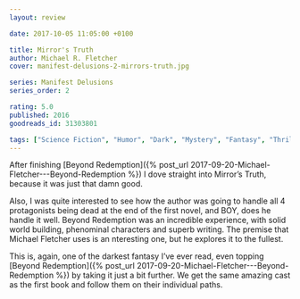 ```yaml
---
layout: review

date: 2017-10-05 11:05:00 +0100

title: Mirror's Truth
author: Michael R. Fletcher
cover: manifest-delusions-2-mirrors-truth.jpg

series: Manifest Delusions
series_order: 2

rating: 5.0
published: 2016
goodreads_id: 31303801

tags: ["Science Fiction", "Humor", "Dark", "Mystery", "Fantasy", "Thriller", "Short Story"]
---
```


After finishing [Beyond Redemption]({% post_url 2017-09-20-Michael-Fletcher---Beyond-Redemption %}) I dove straight into Mirror’s Truth, because it was just that damn good.

<!--more-->

Also, I was quite interested to see how the author was going to handle all 4 protagonists being dead at the end of the first novel, and BOY, does he handle it well. Beyond Redemption was an incredible experience, with solid world building, phenominal characters and superb writing. The premise that Michael Fletcher uses is an nteresting one, but he explores it to the fullest.

This is, again, one of the darkest fantasy I’ve ever read, even topping [Beyond Redemption]({% post_url 2017-09-20-Michael-Fletcher---Beyond-Redemption %}) by taking it just a bit further. We get the same amazing cast as the first book and follow them on their individual paths.
